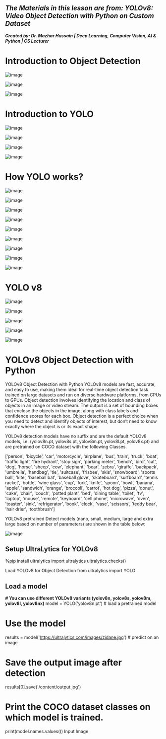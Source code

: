 ## ***The Materials in this lesson are from: YOLOv8: Video Object Detection with Python on Custom Dataset***
***Created by: Dr. Mazhar Hussain | Deep Learning, Computer Vision, AI & Python | CS Lecturer***

# Introduction to Object Detection

![image](https://github.com/user-attachments/assets/46aff9b5-6b45-4a1d-85cd-b8eb1cb9fbc5)

![image](https://github.com/user-attachments/assets/89e803f2-7124-4cfe-9967-ef8c142f971c)

![image](https://github.com/user-attachments/assets/bc67b6c3-5a93-43ae-9a6a-d94a583a768a)

# Introduction to YOLO

![image](https://github.com/user-attachments/assets/03985ee9-7e9d-4fee-b0d2-dc123f61fc1d)

![image](https://github.com/user-attachments/assets/36f25c57-c04a-4d7f-97be-0231a3426e79)

![image](https://github.com/user-attachments/assets/0c274fee-a365-4998-ba18-02dc87ef1a07)

![image](https://github.com/user-attachments/assets/dd7d3b7d-c920-4c25-9d93-69577dcbd3fd)

# How YOLO works?

![image](https://github.com/user-attachments/assets/8ce9bbfd-5e6e-4e62-99b3-df51a38b9697)

![image](https://github.com/user-attachments/assets/dbddff0d-de32-4d19-b54b-9c1776be6a89)

![image](https://github.com/user-attachments/assets/b774ea96-8f2d-4468-a927-44582e08a564)

![image](https://github.com/user-attachments/assets/70ebd056-58e1-4808-9b37-279db47acf07)

![image](https://github.com/user-attachments/assets/f585b6dc-647e-4488-a9c2-f2b54d6891db)

![image](https://github.com/user-attachments/assets/1d03348d-e05c-49a8-81df-28b379d52b91)

![image](https://github.com/user-attachments/assets/0ebb01c3-c4e7-42f1-aee5-0c51c619fcfb)

![image](https://github.com/user-attachments/assets/29056697-5c7f-4593-955b-e053c9f400a2)

![image](https://github.com/user-attachments/assets/e7d57884-15dc-4ce1-85d8-413d3da4da00)

# YOLO v8

![image](https://github.com/user-attachments/assets/605cc9ff-9b44-4ae6-a279-4d8cea478e72)

![image](https://github.com/user-attachments/assets/75158312-b927-4742-b212-a0a1f63031e8)

![image](https://github.com/user-attachments/assets/3053a975-e32c-4c1c-a9a2-29563a05e20d)

![image](https://github.com/user-attachments/assets/3f17a4f6-e2b3-4b31-b297-80973d0c69a1)

![image](https://github.com/user-attachments/assets/64e5f65a-289e-413f-8d07-6e52c9c236be)

# YOLOv8 Object Detection with Python

YOLOv8 Object Detection with Python
YOLOv8 models are fast, accurate, and easy to use, making them ideal for real-time object detection task trained on large datasets and run on diverse hardware platforms, from CPUs to GPUs. Object detection involves identifying the location and class of objects in an image or video stream. The output is a set of bounding boxes that enclose the objects in the image, along with class labels and confidence scores for each box. Object detection is a perfect choice when you need to detect and identify objects of interest, but don’t need to know exactly where the object is or its exact shape.

YOLOv8 detection models have no suffix and are the default YOLOv8 models, i.e. (yolov8n.pt, yolov8s.pt, yolov8m.pt, yolov8l.pt, yolov8x.pt) and are pretrained on COCO dataset with the following Classes.

['person', 'bicycle', 'car', 'motorcycle', 'airplane', 'bus', 'train', 'truck', 'boat', 'traffic light', 'fire hydrant', 'stop sign', 'parking meter', 'bench', 'bird', 'cat', 'dog', 'horse', 'sheep', 'cow', 'elephant', 'bear', 'zebra', 'giraffe', 'backpack', 'umbrella', 'handbag', 'tie', 'suitcase', 'frisbee', 'skis', 'snowboard', 'sports ball', 'kite', 'baseball bat', 'baseball glove', 'skateboard', 'surfboard', 'tennis racket', 'bottle', 'wine glass', 'cup', 'fork', 'knife', 'spoon', 'bowl', 'banana', 'apple', 'sandwich', 'orange', 'broccoli', 'carrot', 'hot dog', 'pizza', 'donut', 'cake', 'chair', 'couch', 'potted plant', 'bed', 'dining table', 'toilet', 'tv', 'laptop', 'mouse', 'remote', 'keyboard', 'cell phone', 'microwave', 'oven', 'toaster', 'sink', 'refrigerator', 'book', 'clock', 'vase', 'scissors', 'teddy bear', 'hair drier', 'toothbrush']

YOLOv8 pretrained Detect models (nano, small, medium, large and extra large based on number of parameters) are shown in the table below:

![image](https://github.com/user-attachments/assets/80f4ab42-21f1-4793-9243-d43a48c87e2a)

## Setup UltraLytics for YOLOv8

%pip install ultralytics
import ultralytics
ultralytics.checks()

Load YOLOv8 for Object Detection
from ultralytics import YOLO
 
## Load a model
**# You can use different YOLOv8 variants (yolov8n, yolov8s, yolov8m, yolov8l, yolov8nx)**
model = YOLO('yolov8n.pt')  # load a pretrained model
 
# Use the model
results = model('https://ultralytics.com/images/zidane.jpg')  # predict on an image
# Save the output image after detection 
results[0].save('/content/output.jpg')
# Print the COCO dataset classes on which model is trained.
print(model.names.values())
Input Image
